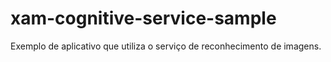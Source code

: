# xam-cognitive-service-sample
Exemplo de aplicativo que utiliza o serviço de reconhecimento de imagens.
